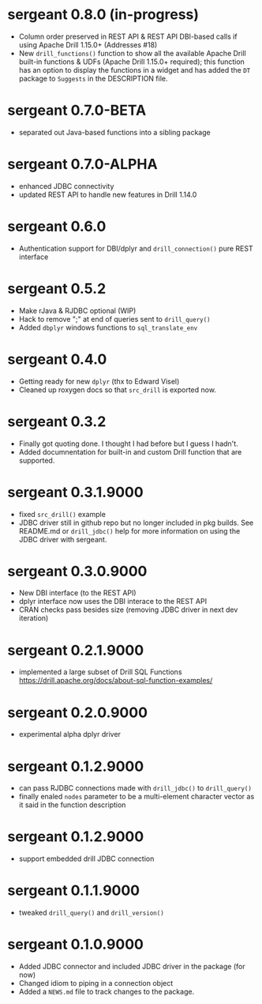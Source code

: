 # sergeant 0.8.0 (in-progress)

- Column order preserved in REST API & REST API DBI-based calls if
  using Apache Drill 1.15.0+ (Addresses #18)
- New `drill_functions()` function to show all the available Apache 
  Drill built-in functions & UDFs (Apache Drill 1.15.0+ required); this
  function has an option to display the functions in a widget and has
  added the `DT` package to `Suggests` in the DESCRIPTION file.

# sergeant 0.7.0-BETA

- separated out Java-based functions into a sibling package

# sergeant 0.7.0-ALPHA

- enhanced JDBC connectivity
- updated REST API to handle new features in Drill 1.14.0

# sergeant 0.6.0

- Authentication support for DBI/dplyr and `drill_connection()` pure REST interface

# sergeant 0.5.2

- Make rJava & RJDBC optional (WIP)
- Hack to remove ";" at end of queries sent to `drill_query()`
- Added `dbplyr` windows functions to `sql_translate_env`

# sergeant 0.4.0

- Getting ready for new `dplyr` (thx to Edward Visel)
- Cleaned up roxygen docs so that `src_drill` is exported now.

# sergeant 0.3.2

- Finally got quoting done. I thought I had before but I guess I hadn't.
- Added documnentation for built-in and custom Drill function that are supported.

# sergeant 0.3.1.9000

* fixed `src_drill()` example
* JDBC driver still in github repo but no longer included in pkg builds. See 
  README.md or `drill_jdbc()` help for more information on using the JDBC 
  driver with sergeant.

# sergeant 0.3.0.9000

* New DBI interface (to the REST API)
* dplyr interface now uses the DBI interace to the REST API
* CRAN checks pass besides size (removing JDBC driver in next dev iteration)

# sergeant 0.2.1.9000

* implemented a large subset of Drill SQL Functions <https://drill.apache.org/docs/about-sql-function-examples/>

# sergeant 0.2.0.9000

* experimental alpha dplyr driver

# sergeant 0.1.2.9000

* can pass RJDBC connections made with `drill_jdbc()` to `drill_query()`
* finally enaled `nodes` parameter to be a multi-element character vector as it said
  in the function description

# sergeant 0.1.2.9000

* support embedded drill JDBC connection

# sergeant 0.1.1.9000

* tweaked `drill_query()` and `drill_version()`

# sergeant 0.1.0.9000

* Added JDBC connector and included JDBC driver in the package (for now)
* Changed idiom to piping in a connection object
* Added a `NEWS.md` file to track changes to the package.



